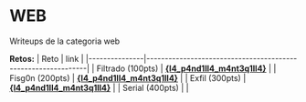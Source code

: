 # WEB 

Writeups de la categoria web

**Retos:**
| Reto          | link                                                         |
|---------------|--------------------------------------------------------------|
| Filtrado (100pts)     | [**{l4_p4nd1ll4_m4nt3q1ll4}**](./100/files/filtrado.pdf) |
| Fisg0n (200pts)       | [**{l4_p4nd1ll4_m4nt3q1ll4}**](./200/files/fisg0n.pdf) |
| Exfil (300pts)        | [**{l4_p4nd1ll4_m4nt3q1ll4}**](./300/files/exfil.pdf)  |
| Serial (400pts)         |  |
  
